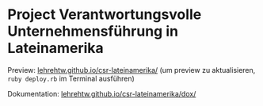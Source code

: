 # Project Verantwortungsvolle Unternehmensführung in Lateinamerika

Preview: [lehrehtw.github.io/csr-lateinamerika/](http://lehrehtw.github.io/csr-lateinamerika/)
(um preview zu aktualisieren, `ruby deploy.rb` im Terminal ausführen)

Dokumentation: [lehrehtw.github.io/csr-lateinamerika/dox/](http://lehrehtw.github.io/csr-lateinamerika/dox/) 

